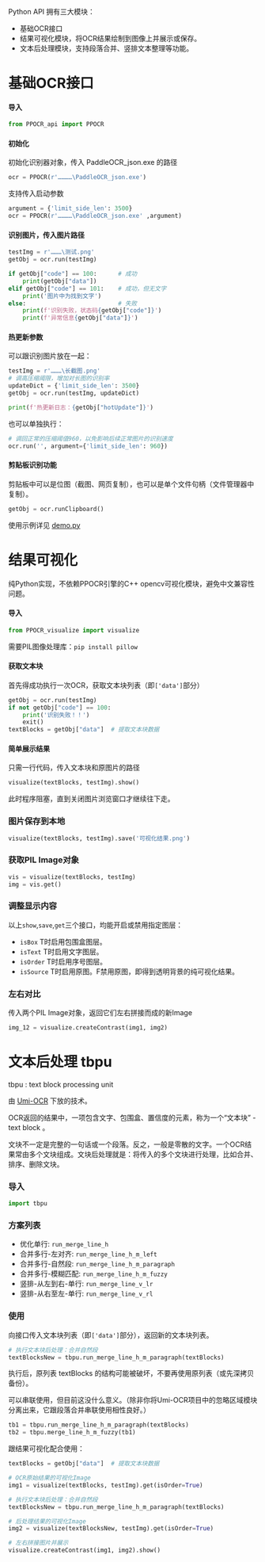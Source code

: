 Python API 拥有三大模块：
- 基础OCR接口
- 结果可视化模块，将OCR结果绘制到图像上并展示或保存。
- 文本后处理模块，支持段落合并、竖排文本整理等功能。

# 基础OCR接口

#### 导入

```python
from PPOCR_api import PPOCR
```

#### 初始化

初始化识别器对象，传入 PaddleOCR_json.exe 的路径

```python
ocr = PPOCR(r'…………\PaddleOCR_json.exe')
```

支持传入启动参数

```python
argument = {'limit_side_len': 3500}
ocr = PPOCR(r'…………\PaddleOCR_json.exe' ,argument)
```

#### 识别图片，传入图片路径

```python
testImg = r'………\测试.png'
getObj = ocr.run(testImg)

if getObj["code"] == 100:      # 成功
    print(getObj["data"])
elif getObj["code"] == 101:    # 成功，但无文字
    print('图片中为找到文字')
else:                          # 失败
    print(f'识别失败，状态码{getObj["code"]}')
    print(f'异常信息{getObj["data"]}')
```

#### 热更新参数

可以跟识别图片放在一起：
```python
testImg = r'………\长截图.png'
# 调高压缩阈限，增加对长图的识别率
updateDict = {'limit_side_len': 3500}
getObj = ocr.run(testImg, updateDict)

print(f'热更新日志：{getObj["hotUpdate"]}')
```

也可以单独执行：
```python
# 调回正常的压缩阈值960，以免影响后续正常图片的识别速度
ocr.run('', argument={'limit_side_len': 960})
```

#### 剪贴板识别功能

剪贴板中可以是位图（截图、网页复制），也可以是单个文件句柄（文件管理器中复制）。
```python
getObj = ocr.runClipboard()
```


使用示例详见 [demo.py](demo.py)

# 结果可视化

纯Python实现，不依赖PPOCR引擎的C++ opencv可视化模块，避免中文兼容性问题。

#### 导入

```python
from PPOCR_visualize import visualize
```

需要PIL图像处理库：`pip install pillow`

#### 获取文本块

首先得成功执行一次OCR，获取文本块列表（即`['data']`部分）
```python
getObj = ocr.run(testImg)
if not getObj["code"] == 100:
    print('识别失败！！')
    exit()
textBlocks = getObj["data"]  # 提取文本块数据
```

#### 简单展示结果

只需一行代码，传入文本块和原图片的路径
```python
visualize(textBlocks, testImg).show()
```
此时程序阻塞，直到关闭图片浏览窗口才继续往下走。

### 图片保存到本地
```python
visualize(textBlocks, testImg).save('可视化结果.png')
```

### 获取PIL Image对象
```python
vis = visualize(textBlocks, testImg)
img = vis.get()
```

### 调整显示内容
以上`show`,`save`,`get`三个接口，均能开启或禁用指定图层：

- `isBox` T时启用包围盒图层。
- `isText` T时启用文字图层。
- `isOrder` T时启用序号图层。
- `isSource` T时启用原图。F禁用原图，即得到透明背景的纯可视化结果。

### 左右对比

传入两个PIL Image对象，返回它们左右拼接而成的新Image
```python
img_12 = visualize.createContrast(img1, img2)
```

# 文本后处理 tbpu

tbpu : text block processing unit

由 [Umi-OCR](https://github.com/hiroi-sora/Umi-OCR) 下放的技术。

OCR返回的结果中，一项包含文字、包围盒、置信度的元素，称为一个“文本块” - text block 。

文块不一定是完整的一句话或一个段落。反之，一般是零散的文字。一个OCR结果常由多个文块组成。文块后处理就是：将传入的多个文块进行处理，比如合并、排序、删除文块。

### 导入

```python
import tbpu
```


### 方案列表

- 优化单行: `run_merge_line_h`
- 合并多行-左对齐: `run_merge_line_h_m_left`
- 合并多行-自然段: `run_merge_line_h_m_paragraph`
- 合并多行-模糊匹配: `run_merge_line_h_m_fuzzy`
- 竖排-从左到右-单行: `run_merge_line_v_lr`
- 竖排-从右至左-单行: `run_merge_line_v_rl`

### 使用

向接口传入文本块列表（即`['data']`部分），返回新的文本块列表。
```python
# 执行文本块后处理：合并自然段
textBlocksNew = tbpu.run_merge_line_h_m_paragraph(textBlocks)
```
执行后，原列表 textBlocks 的结构可能被破坏，不要再使用原列表（或先深拷贝备份）。

可以串联使用，但目前这没什么意义。（除非你将Umi-OCR项目中的忽略区域模块分离出来，它跟段落合并串联使用相性良好。）
```python
tb1 = tbpu.run_merge_line_h_m_paragraph(textBlocks)
tb2 = tbpu.merge_line_h_m_fuzzy(tb1)
```

跟结果可视化配合使用：
```python
textBlocks = getObj["data"]  # 提取文本块数据

# OCR原始结果的可视化Image
img1 = visualize(textBlocks, testImg).get(isOrder=True)

# 执行文本块后处理：合并自然段
textBlocksNew = tbpu.run_merge_line_h_m_paragraph(textBlocks)

# 后处理结果的可视化Image
img2 = visualize(textBlocksNew, testImg).get(isOrder=True)

# 左右拼接图片并展示
visualize.createContrast(img1, img2).show()
```
